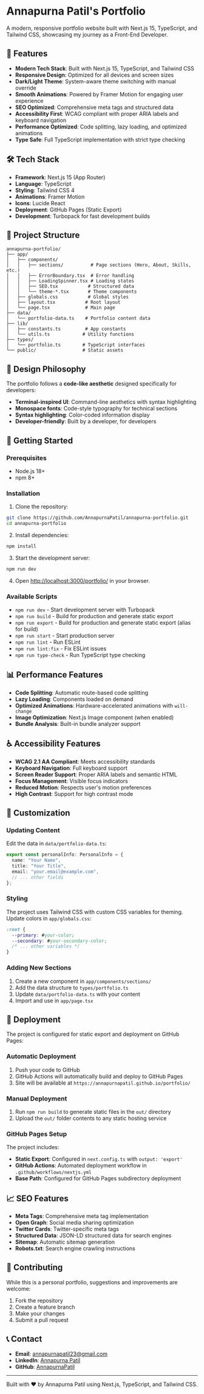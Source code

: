 # Annapurna Patil's Portfolio

A modern, responsive portfolio website built with Next.js 15, TypeScript, and Tailwind CSS, showcasing my journey as a Front-End Developer.

## 🚀 Features

- **Modern Tech Stack**: Built with Next.js 15, TypeScript, and Tailwind CSS
- **Responsive Design**: Optimized for all devices and screen sizes
- **Dark/Light Theme**: System-aware theme switching with manual override
- **Smooth Animations**: Powered by Framer Motion for engaging user experience
- **SEO Optimized**: Comprehensive meta tags and structured data
- **Accessibility First**: WCAG compliant with proper ARIA labels and keyboard navigation
- **Performance Optimized**: Code splitting, lazy loading, and optimized animations
- **Type Safe**: Full TypeScript implementation with strict type checking

## 🛠️ Tech Stack

- **Framework**: Next.js 15 (App Router)
- **Language**: TypeScript
- **Styling**: Tailwind CSS 4
- **Animations**: Framer Motion
- **Icons**: Lucide React
- **Deployment**: GitHub Pages (Static Export)
- **Development**: Turbopack for fast development builds

## 📁 Project Structure

```
annapurna-portfolio/
├── app/
│   ├── components/
│   │   ├── sections/          # Page sections (Hero, About, Skills, etc.)
│   │   ├── ErrorBoundary.tsx  # Error handling
│   │   ├── LoadingSpinner.tsx # Loading states
│   │   ├── SEO.tsx           # Structured data
│   │   └── theme-*.tsx       # Theme components
│   ├── globals.css           # Global styles
│   ├── layout.tsx           # Root layout
│   └── page.tsx             # Main page
├── data/
│   └── portfolio-data.ts    # Portfolio content data
├── lib/
│   ├── constants.ts         # App constants
│   └── utils.ts            # Utility functions
├── types/
│   └── portfolio.ts        # TypeScript interfaces
└── public/                 # Static assets
```

## 🎨 Design Philosophy

The portfolio follows a **code-like aesthetic** designed specifically for developers:

- **Terminal-inspired UI**: Command-line aesthetics with syntax highlighting
- **Monospace fonts**: Code-style typography for technical sections
- **Syntax highlighting**: Color-coded information display
- **Developer-friendly**: Built by a developer, for developers

## 🚀 Getting Started

### Prerequisites

- Node.js 18+ 
- npm 8+

### Installation

1. Clone the repository:
```bash
git clone https://github.com/AnnapurnaPatil/annapurna-portfolio.git
cd annapurna-portfolio
```

2. Install dependencies:
```bash
npm install
```

3. Start the development server:
```bash
npm run dev
```

4. Open [http://localhost:3000/portfolio/](http://localhost:3000/portfolio/) in your browser.

### Available Scripts

- `npm run dev` - Start development server with Turbopack
- `npm run build` - Build for production and generate static export
- `npm run export` - Build for production and generate static export (alias for build)
- `npm run start` - Start production server
- `npm run lint` - Run ESLint
- `npm run lint:fix` - Fix ESLint issues
- `npm run type-check` - Run TypeScript type checking

## 📊 Performance Features

- **Code Splitting**: Automatic route-based code splitting
- **Lazy Loading**: Components loaded on demand
- **Optimized Animations**: Hardware-accelerated animations with `will-change`
- **Image Optimization**: Next.js Image component (when enabled)
- **Bundle Analysis**: Built-in bundle analyzer support

## ♿ Accessibility Features

- **WCAG 2.1 AA Compliant**: Meets accessibility standards
- **Keyboard Navigation**: Full keyboard support
- **Screen Reader Support**: Proper ARIA labels and semantic HTML
- **Focus Management**: Visible focus indicators
- **Reduced Motion**: Respects user's motion preferences
- **High Contrast**: Support for high contrast mode

## 🔧 Customization

### Updating Content

Edit the data in `data/portfolio-data.ts`:

```typescript
export const personalInfo: PersonalInfo = {
  name: "Your Name",
  title: "Your Title",
  email: "your.email@example.com",
  // ... other fields
};
```

### Styling

The project uses Tailwind CSS with custom CSS variables for theming. Update colors in `app/globals.css`:

```css
:root {
  --primary: #your-color;
  --secondary: #your-secondary-color;
  /* ... other variables */
}
```

### Adding New Sections

1. Create a new component in `app/components/sections/`
2. Add the data structure to `types/portfolio.ts`
3. Update `data/portfolio-data.ts` with your content
4. Import and use in `app/page.tsx`

## 🚀 Deployment

The project is configured for static export and deployment on GitHub Pages:

### Automatic Deployment
1. Push your code to GitHub
2. GitHub Actions will automatically build and deploy to GitHub Pages
3. Site will be available at `https://annapurnapatil.github.io/portfolio/`

### Manual Deployment
1. Run `npm run build` to generate static files in the `out/` directory
2. Upload the `out/` folder contents to any static hosting service

### GitHub Pages Setup
The project includes:
- **Static Export**: Configured in `next.config.ts` with `output: 'export'`
- **GitHub Actions**: Automated deployment workflow in `.github/workflows/nextjs.yml`
- **Base Path**: Configured for GitHub Pages subdirectory deployment


## 📈 SEO Features

- **Meta Tags**: Comprehensive meta tag implementation
- **Open Graph**: Social media sharing optimization
- **Twitter Cards**: Twitter-specific meta tags
- **Structured Data**: JSON-LD structured data for search engines
- **Sitemap**: Automatic sitemap generation
- **Robots.txt**: Search engine crawling instructions

## 🤝 Contributing

While this is a personal portfolio, suggestions and improvements are welcome:

1. Fork the repository
2. Create a feature branch
3. Make your changes
4. Submit a pull request

## 📞 Contact

- **Email**: annapurnapatil23@gmail.com
- **LinkedIn**: [Annapurna Patil](https://www.linkedin.com/in/annapurna-patil-34b988128/)
- **GitHub**: [AnnapurnaPatil](https://github.com/AnnapurnaPatil)

---

Built with ❤️ by Annapurna Patil using Next.js, TypeScript, and Tailwind CSS.
